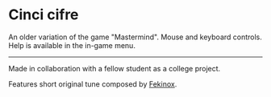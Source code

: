 # Cinci cifre
An older variation of the game "Mastermind". Mouse and keyboard controls.
Help is available in the in-game menu.

---

Made in collaboration with a fellow student as a college project.

Features short original tune composed by [Fekinox](https://github.com/Fekinox).

